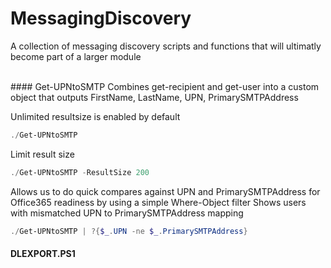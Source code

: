 MessagingDiscovery
======
A collection of messaging discovery scripts and functions that will ultimatly become part of a larger module

<br />
#### Get-UPNtoSMTP
Combines get-recipient and get-user into a custom object that outputs
FirstName, LastName, UPN, PrimarySMTPAddress

Unlimited resultsize is enabled by default
```powershell
./Get-UPNtoSMTP
```

Limit result size
```powershell
./Get-UPNtoSMTP -ResultSize 200
```

Allows us to do quick compares against UPN and PrimarySMTPAddress for Office365 readiness by using a simple Where-Object filter
Shows users with mismatched UPN to PrimarySMTPAddress mapping
```powershell
./Get-UPNtoSMTP | ?{$_.UPN -ne $_.PrimarySMTPAddress}
```

#### DLEXPORT.PS1
